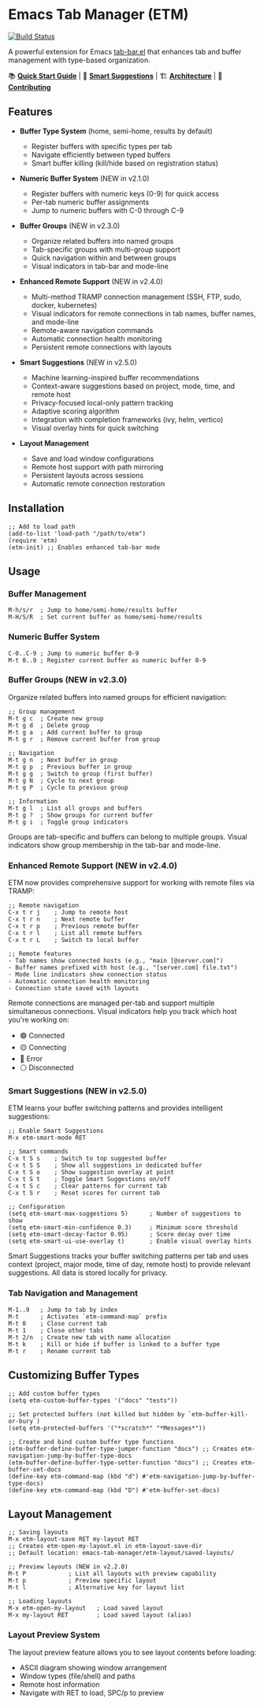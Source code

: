 <!-- ---
!-- Timestamp: 2025-05-09 23:56:58
!-- Author: ywatanabe
!-- File: /home/ywatanabe/.emacs.d/lisp/emacs-tab-manager/README.md
!-- --- -->

# Emacs Tab Manager (ETM)

[![Build Status](https://github.com/ywatanabe1989/emacs-tab-manager/workflows/run_tests/badge.svg)](https://github.com/ywatanabe1989/emacs-tab-manager/actions)

A powerful extension for Emacs [tab-bar.el](https://github.com/emacs-mirror/emacs/blob/master/lisp/tab-bar.el) that enhances tab and buffer management with type-based organization.

📚 **[Quick Start Guide](docs/QUICK-START.md)** | 🧠 **[Smart Suggestions](docs/SMART-SUGGESTIONS.md)** | 🏗️ **[Architecture](ARCHITECTURE.md)** | 🤝 **[Contributing](CONTRIBUTING.md)**

## Features

- **Buffer Type System** (home, semi-home, results by default)
  - Register buffers with specific types per tab
  - Navigate efficiently between typed buffers
  - Smart buffer killing (kill/hide based on registration status)

- **Numeric Buffer System** (NEW in v2.1.0)
  - Register buffers with numeric keys (0-9) for quick access
  - Per-tab numeric buffer assignments
  - Jump to numeric buffers with C-0 through C-9

- **Buffer Groups** (NEW in v2.3.0)
  - Organize related buffers into named groups
  - Tab-specific groups with multi-group support
  - Quick navigation within and between groups
  - Visual indicators in tab-bar and mode-line

- **Enhanced Remote Support** (NEW in v2.4.0)
  - Multi-method TRAMP connection management (SSH, FTP, sudo, docker, kubernetes)
  - Visual indicators for remote connections in tab names, buffer names, and mode-line
  - Remote-aware navigation commands
  - Automatic connection health monitoring
  - Persistent remote connections with layouts

- **Smart Suggestions** (NEW in v2.5.0)
  - Machine learning-inspired buffer recommendations
  - Context-aware suggestions based on project, mode, time, and remote host
  - Privacy-focused local-only pattern tracking
  - Adaptive scoring algorithm
  - Integration with completion frameworks (ivy, helm, vertico)
  - Visual overlay hints for quick switching

- **Layout Management**
  - Save and load window configurations
  - Remote host support with path mirroring
  - Persistent layouts across sessions
  - Automatic remote connection restoration

## Installation

```elisp
;; Add to load path
(add-to-list 'load-path "/path/to/etm")
(require 'etm)
(etm-init) ;; Enables enhanced tab-bar mode
```

## Usage

### Buffer Management

```elisp
M-h/s/r  ; Jump to home/semi-home/results buffer
M-H/S/R  ; Set current buffer as home/semi-home/results
```

### Numeric Buffer System

```elisp
C-0..C-9 ; Jump to numeric buffer 0-9
M-t 0..9 ; Register current buffer as numeric buffer 0-9
```

### Buffer Groups (NEW in v2.3.0)

Organize related buffers into named groups for efficient navigation:

```elisp
;; Group management
M-t g c  ; Create new group
M-t g d  ; Delete group
M-t g a  ; Add current buffer to group
M-t g r  ; Remove current buffer from group

;; Navigation
M-t g n  ; Next buffer in group
M-t g p  ; Previous buffer in group
M-t g g  ; Switch to group (first buffer)
M-t g N  ; Cycle to next group
M-t g P  ; Cycle to previous group

;; Information
M-t g l  ; List all groups and buffers
M-t g ?  ; Show groups for current buffer
M-t g i  ; Toggle group indicators
```

Groups are tab-specific and buffers can belong to multiple groups. Visual indicators show group membership in the tab-bar and mode-line.

### Enhanced Remote Support (NEW in v2.4.0)

ETM now provides comprehensive support for working with remote files via TRAMP:

```elisp
;; Remote navigation
C-x t r j    ; Jump to remote host
C-x t r n    ; Next remote buffer
C-x t r p    ; Previous remote buffer
C-x t r l    ; List all remote buffers
C-x t r L    ; Switch to local buffer

;; Remote features
- Tab names show connected hosts (e.g., "main [@server.com]")
- Buffer names prefixed with host (e.g., "[server.com] file.txt")
- Mode line indicators show connection status
- Automatic connection health monitoring
- Connection state saved with layouts
```

Remote connections are managed per-tab and support multiple simultaneous connections. Visual indicators help you track which host you're working on:
- 🟢 Connected
- 🟡 Connecting
- 🔴 Error
- ⚪ Disconnected

### Smart Suggestions (NEW in v2.5.0)

ETM learns your buffer switching patterns and provides intelligent suggestions:

```elisp
;; Enable Smart Suggestions
M-x etm-smart-mode RET

;; Smart commands
C-x t S s    ; Switch to top suggested buffer
C-x t S S    ; Show all suggestions in dedicated buffer
C-x t S o    ; Show suggestion overlay at point
C-x t S t    ; Toggle Smart Suggestions on/off
C-x t S c    ; Clear patterns for current tab
C-x t S r    ; Reset scores for current tab

;; Configuration
(setq etm-smart-max-suggestions 5)      ; Number of suggestions to show
(setq etm-smart-min-confidence 0.3)     ; Minimum score threshold
(setq etm-smart-decay-factor 0.95)      ; Score decay over time
(setq etm-smart-ui-use-overlay t)       ; Enable visual overlay hints
```

Smart Suggestions tracks your buffer switching patterns per tab and uses context (project, major mode, time of day, remote host) to provide relevant suggestions. All data is stored locally for privacy.

### Tab Navigation and Management

```elisp
M-1..9   ; Jump to tab by index
M-t      ; Activates `etm-command-map` prefix
M-t 0    ; Close current tab
M-t 1    ; Close other tabs
M-t 2/n  ; Create new tab with name allocation
M-t k    ; Kill or hide if buffer is linked to a buffer type
M-t r    ; Rename current tab
```

## Customizing Buffer Types

```elisp
;; Add custom buffer types
(setq etm-custom-buffer-types '("docs" "tests"))

;; Set protected buffers (not killed but hidden by `etm-buffer-kill-or-bury`)
(setq etm-protected-buffers '("*scratch*" "*Messages*"))

;; Create and bind custom buffer type functions
(etm-buffer-define-buffer-type-jumper-function "docs") ;; Creates etm-navigation-jump-by-buffer-type-docs
(etm-buffer-define-buffer-type-setter-function "docs") ;; Creates etm-buffer-set-docs
(define-key etm-command-map (kbd "d") #'etm-navigation-jump-by-buffer-type-docs)
(define-key etm-command-map (kbd "D") #'etm-buffer-set-docs)
```

## Layout Management

```elisp
;; Saving layouts
M-x etm-layout-save RET my-layout RET
;; Creates etm-open-my-layout.el in etm-layout-save-dir
;; Default location: emacs-tab-manager/etm-layout/saved-layouts/

;; Preview layouts (NEW in v2.2.0)
M-t P            ; List all layouts with preview capability
M-t p            ; Preview specific layout
M-t l            ; Alternative key for layout list

;; Loading layouts
M-x etm-open-my-layout   ; Load saved layout
M-x my-layout RET        ; Load saved layout (alias)
```

### Layout Preview System
The layout preview feature allows you to see layout contents before loading:
- ASCII diagram showing window arrangement
- Window types (file/shell) and paths
- Remote host information
- Navigate with RET to load, SPC/p to preview

<!-- EOF -->